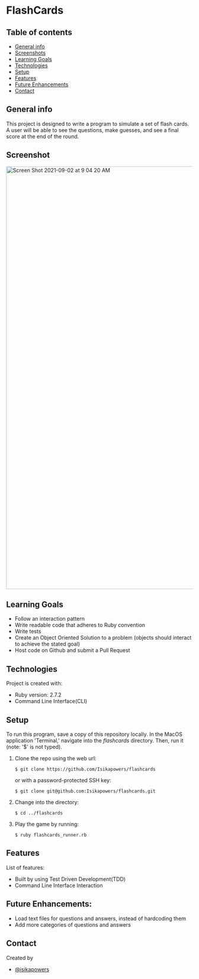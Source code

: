 #  FlashCards

## Table of contents
* [General info](#general-info)
* [Screenshots](#screenshots)
* [Learning Goals](#learning-goals)
* [Technologies](#technologies)
* [Setup](#setup)
* [Features](#features)
* [Future Enhancements](#future-enhancements)
* [Contact](#contact)

## General info
This project is designed to write a program to simulate a set of flash cards. A user will be able to see the questions, make guesses, and see a final score at the end of the round.

## Screenshot
<img width="1138" alt="Screen Shot 2021-09-02 at 9 04 20 AM" src="https://user-images.githubusercontent.com/72399033/131868407-9ea12655-0b17-4950-8e51-4bca280b1f1e.png">

## Learning Goals
* Follow an interaction pattern
* Write readable code that adheres to Ruby convention
* Write tests
* Create an Object Oriented Solution to a problem (objects should interact to achieve the stated goal)
* Host code on Github and submit a Pull Request

## Technologies
Project is created with:
* Ruby version: 2.7.2
* Command Line Interface(CLI)

## Setup
To run this program, save a copy of this repository locally. In the MacOS
application 'Terminal,' navigate into the _flashcards_ directory.
Then, run it (note: '$' is not typed).
1. Clone the repo using the web url:
   ```
   $ git clone https://github.com/Isikapowers/flashcards
   ```
   or with a password-protected SSH key:
   ```
   $ git clone git@github.com:Isikapowers/flashcards.git
   ```
2. Change into the directory:
   ```
   $ cd ../flashcards
   ```
3. Play the game by running:
   ```
   $ ruby flashcards_runner.rb 
   ```

## Features
List of features:
* Built by using Test Driven Development(TDD)
* Command Line Interface Interaction

## Future Enhancements:
* Load text files for questions and answers, instead of hardcoding them
* Add more categories of questions and answers

## Contact
Created by
* [@isikapowers](https://github.com/Isikapowers)




